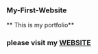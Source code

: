 ### My-First-Website
** This is my portfolio**

### please visit my [WEBSITE](http://keshavagrawal.me/My-First-Website/)


